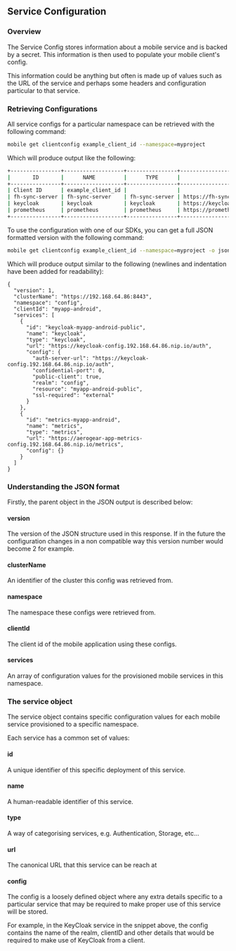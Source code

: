 ## Service Configuration

### Overview
The Service Config stores information about a mobile service and is backed by a secret. This information is then used to populate your mobile client's config.

This information could be anything but often is made up of values such as the URL of the service and perhaps some headers and configuration particular to that service.

### Retrieving Configurations
All service configs for a particular namespace can be retrieved with the following command:
```sh
mobile get clientconfig example_client_id --namespace=myproject
```

Which will produce output like the following:
```sh
+----------------+-------------------+----------------+-------------------------------------------------------+
|       ID       |      NAME         |      TYPE      |                          URL                          |
+----------------+-------------------+----------------+-------------------------------------------------------+
| Client ID      | example_client_id |                |                                                       |
| fh-sync-server | fh-sync-server    | fh-sync-server | https://fh-sync-server-myproject.192.168.64.74.nip.io |
| keycloak       | keycloak          | keycloak       | https://keycloak-myproject.192.168.64.74.nip.io       |
| prometheus     | prometheus        | prometheus     | https://prometheus-myproject.192.168.64.74.nip.io     |
+----------------+-------------------+----------------+-------------------------------------------------------+
```

To use the configuration with one of our SDKs, you can get a full JSON formatted version with the following command:
```sh
mobile get clientconfig example_client_id --namespace=myproject -o json
```

Which will produce output similar to the following (newlines and indentation have been added for readability):
```
{
  "version": 1,
  "clusterName": "https://192.168.64.86:8443",
  "namespace": "config",
  "clientId": "myapp-android",
  "services": [
    {
      "id": "keycloak-myapp-android-public",
      "name": "keycloak",
      "type": "keycloak",
      "url": "https://keycloak-config.192.168.64.86.nip.io/auth",
      "config": {
        "auth-server-url": "https://keycloak-config.192.168.64.86.nip.io/auth",
        "confidential-port": 0,
        "public-client": true,
        "realm": "config",
        "resource": "myapp-android-public",
        "ssl-required": "external"
      }
    },
    {
      "id": "metrics-myapp-android",
      "name": "metrics",
      "type": "metrics",
      "url": "https://aerogear-app-metrics-config.192.168.64.86.nip.io/metrics",
      "config": {}
    }
  ]
}
```

### Understanding the JSON format
Firstly, the parent object in the JSON output is described below:

#### version
The version of the JSON structure used in this response. If in the future the configuration changes in a non compatible way this version number would become 2 for example.

#### clusterName
An identifier of the cluster this config was retrieved from.

#### namespace
The namespace these configs were retrieved from.

#### clientId
The client id of the mobile application using these configs.

#### services
An array of configuration values for the provisioned mobile services in this namespace.

### The service object
The service object contains specific configuration values for each mobile service provisioned to a specific namespace.

Each service has a common set of values:
#### id
A unique identifier of this specific deployment of this service.

#### name
A human-readable identifier of this service.

#### type
A way of categorising services, e.g. Authentication, Storage, etc...

#### url
The canonical URL that this service can be reach at

#### config
The config is a loosely defined object where any extra details specific to a particular service that may be required to make proper use of this service will be stored.

For example, in the KeyCloak service in the snippet above, the config contains the name of the realm, clientID and other details that would be required to make use of KeyCloak from a client.
